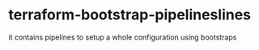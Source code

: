 # terraform-bootstrap-pipelineslines
it contains pipelines to setup a whole configuration using bootstraps
